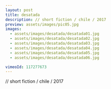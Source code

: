 ```yaml
---
layout: post
title: desatada
description: // short fiction / chile / 2017
preview: assets/images/pic05.jpg
images:
  - assets/images/desatada/desatada01.jpg
  - assets/images/desatada/desatada02.jpg
  - assets/images/desatada/desatada03.jpg
  - assets/images/desatada/desatada04.jpg
  - assets/images/desatada/desatada05.jpg
  - assets/images/desatada/desatada06.jpg

vimeoId: 117277673
---
```


// short fiction / chile / 2017
